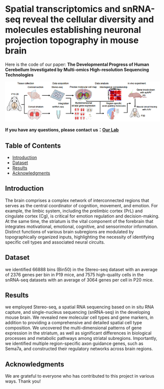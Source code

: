 # Spatial transcriptomics and snRNA-seq reveal the cellular diversity and molecules establishing neuronal projection topography in mouse brain


Here is the code of our paper: **The Developmental Progress of Human Cerebellum Investigated by Multi-omics High-resolution Sequencing Technologies**

![breif view of our paper](./picture_0_0.png)


**If you have any questions, please contact us：**[**Our Lab**](http://english.genetics.cas.cn/people/faculty/index_20424.html?json=http://sourcedb.genetics.cas.cn/yw/people/peop/faculty/200907/t20090721_2130952.json)



## Table of Contents
- [Introduction](#introduction)
- [Dataset](#dataset)
- [Results](#results)
- [Acknowledgments](#acknowledgments)

## Introduction

The brain comprises a complex network of interconnected regions that serves as the central coordinator of cognition, movement, and emotion. For example, the limbic system, including the prelimbic cortex (PrL) and cingulate cortex (Cg), is critical for emotion regulation and decision-making. At the same time, the striatum is the vital component of the forebrain that integrates motivational, emotional, cognitive, and sensorimotor information. Distinct functions of various brain subregions are modulated by topographically organized inputs, highlighting the necessity of identifying specific cell types and associated neural circuits.


## Dataset
we identified 66888 bins (Bin50) in the Stereo-seq dataset with an average of 2376 genes per bin in P19 mice, and 7575 high-quality cells in the snRNA-seq datasets with an average of 3064 genes per cell in P20 mice.


## Results
we employed Stereo-seq, a spatial RNA sequencing based on in situ RNA capture, and single-nucleus sequencing (snRNA-seq) in the developing mouse brain. We revealed new molecular cell types and gene markers, in addition to providing a comprehensive and detailed spatial cell type composition. We uncovered the multi-dimensional patterns of gene expression in the striatum, as well as significant differences in biological processes and metabolic pathways among striatal subregions. Importantly, we identified multiple region-specific axon guidance genes, such as Sema7a, and constructed their regulatory networks across brain regions.


## Acknowledgments
We are grateful to everyone who has contributed to this project in various ways. Thank you!


